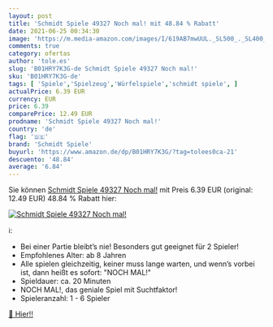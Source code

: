 ```yaml
---
layout: post
title: 'Schmidt Spiele 49327 Noch mal! mit 48.84 % Rabatt'
date: 2021-06-25 00:34:30
image: 'https://m.media-amazon.com/images/I/619AB7mwUUL._SL500_._SL400_.jpg'
comments: true
category: ofertas
author: 'tole.es'
slug: 'B01HRY7K3G-de Schmidt Spiele 49327 Noch mal!'
sku: 'B01HRY7K3G-de'
tags: [ 'Spiele','Spielzeug','Würfelspiele','schmidt spiele', ]
actualPrice: 6.39 EUR
currency: EUR
price: 6.39
comparePrice: 12.49 EUR
prodname: 'Schmidt Spiele 49327 Noch mal!'
country: 'de'
flag: '🇩🇪'
brand: 'Schmidt Spiele'
buyurl: 'https://www.amazon.de/dp/B01HRY7K3G/?tag=tolees0ca-21'
descuento: '48.84'
average: '6.84'
---
```


Sie können [Schmidt Spiele 49327 Noch mal!](https://www.amazon.de/dp/B01HRY7K3G/?tag=tolees0ca-21) mit Preis 6.39 EUR (original: 12.49 EUR) 48.84 % Rabatt hier:

[![Schmidt Spiele 49327 Noch mal!](https://m.media-amazon.com/images/I/619AB7mwUUL._SL500_._SL400_.jpg)](https://www.amazon.de/dp/B01HRY7K3G/?tag=tolees0ca-21)

ℹ️:

- Bei einer Partie bleibt’s nie! Besonders gut geeignet für 2 Spieler!
- Empfohlenes Alter: ab 8 Jahren
- Alle spielen gleichzeitig, keiner muss lange warten, und wenn’s vorbei ist, dann heißt es sofort: "NOCH MAL!"
- Spieldauer: ca. 20 Minuten
- NOCH MAL!, das geniale Spiel mit Suchtfaktor!
- Spieleranzahl: 1 - 6 Spieler

[🛒 Hier!!](https://www.amazon.de/dp/B01HRY7K3G/?tag=tolees0ca-21)

